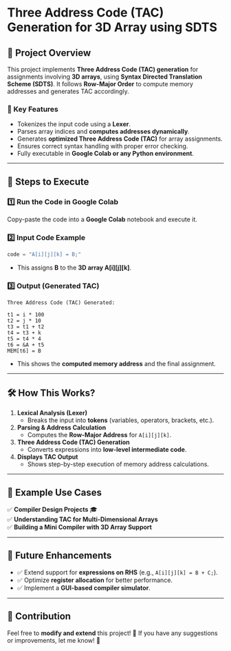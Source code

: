 # **Three Address Code (TAC) Generation for 3D Array using SDTS**  

## **📌 Project Overview**  
This project implements **Three Address Code (TAC) generation** for assignments involving **3D arrays**, using **Syntax Directed Translation Scheme (SDTS)**. It follows **Row-Major Order** to compute memory addresses and generates TAC accordingly.  

### **🔹 Key Features**  
- Tokenizes the input code using a **Lexer**.  
- Parses array indices and **computes addresses dynamically**.  
- Generates **optimized Three Address Code (TAC)** for array assignments.  
- Ensures correct syntax handling with proper error checking.  
- Fully executable in **Google Colab or any Python environment**.  

---

## **🚀 Steps to Execute**  

### **1️⃣ Run the Code in Google Colab**
Copy-paste the code into a **Google Colab** notebook and execute it.  

### **2️⃣ Input Code Example**
```python
code = "A[i][j][k] = B;"
```
- This assigns **B** to the **3D array A[i][j][k]**.  

### **3️⃣ Output (Generated TAC)**
```
Three Address Code (TAC) Generated:

t1 = i * 100
t2 = j * 10
t3 = t1 + t2
t4 = t3 + k
t5 = t4 * 4
t6 = &A + t5
MEM[t6] = B
```
- This shows the **computed memory address** and the final assignment.

---

## **🛠️ How This Works?**
1. **Lexical Analysis (Lexer)**  
   - Breaks the input into **tokens** (variables, operators, brackets, etc.).  
2. **Parsing & Address Calculation**  
   - Computes the **Row-Major Address** for `A[i][j][k]`.  
3. **Three Address Code (TAC) Generation**  
   - Converts expressions into **low-level intermediate code**.  
4. **Displays TAC Output**  
   - Shows step-by-step execution of memory address calculations.  

---

## **📌 Example Use Cases**  
✅ **Compiler Design Projects** 🎓  
✅ **Understanding TAC for Multi-Dimensional Arrays**  
✅ **Building a Mini Compiler with 3D Array Support**  

---

## **📩 Future Enhancements**  
- ✅ Extend support for **expressions on RHS** (e.g., `A[i][j][k] = B + C;`).  
- ✅ Optimize **register allocation** for better performance.  
- ✅ Implement a **GUI-based compiler simulator**.  

---

## **🤝 Contribution**  
Feel free to **modify and extend** this project! 🎉 If you have any suggestions or improvements, let me know! 🚀  
